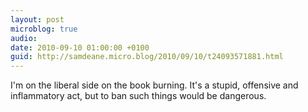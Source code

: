 ```yaml
---
layout: post
microblog: true
audio: 
date: 2010-09-10 01:00:00 +0100
guid: http://samdeane.micro.blog/2010/09/10/t24093571881.html
---
```

I'm on the liberal side on the book burning. It's a stupid, offensive and inflammatory act, but to ban such things would be dangerous.
